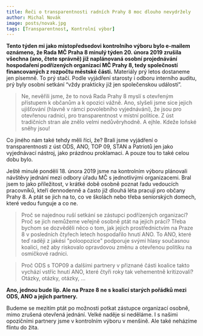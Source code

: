 ```yaml
---
title: Řeči o transparentnosti radních Prahy 8 moc dlouho nevydržely
author: Michal Novák
image: posts/novak.jpg
tags: [Transparentnost, Kontrolní výbor]
---
```


**Tento týden mi jako místopředsedovi kontrolního výboru bylo e-mailem oznámeno, že Rada MČ Praha 8 minulý týden 20. února 2019 zrušila všechna (ano, čtete správně) již naplánovaná osobní projednávání hospodaření podřízených organizací MČ Prahy 8, tedy společností financovaných z rozpočtu městské části.** Materiály prý letos dostaneme jen písemně. To prý stačí. Podle vyjádření starosty i odboru interního auditu, prý byly osobní setkání “vždy prakticky již jen společenskou událostí”.

>Ne, nevěřili jsme, že to nová Rada Prahy 8 myslí s otevřeným přístupem k občanům a k opozici vážně. Ano, slyšeli jsme sice jejich ujišťování (hlavně v rámci povolebního vyjednávání), že jsou pro otevřenou radnici, pro transparentnost v místní politice. Z úst tradičních stran ale znělo velmi nedůvěryhodně. A ejhle. Kdeže loňské sněhy jsou!

Co jiného nám také tehdy měli říci, že? Brali jsme vyjádření o transparentnosti z úst ODS, ANO, TOP 09, STAN a Patriotů jen jako vyjednávací nástroj, jako prázdnou proklamaci. A pouze tou to také celou dobu bylo.

Ještě minulé pondělí 18. února 2019 jsme na kontrolním výboru plánovali návštěvy jednání mezi odbory úřadu MČ s jednotlivými organizacemi. Bral jsem to jako příležitost, v krátké době osobně poznat řadu vedoucích pracovníků, kteří dennodenně a často již dlouhá léta pracují pro občany Prahy 8. A ptát se jich na to, co ve školách nebo třeba seniorských domech, které vedou funguje a co ne.

>Proč se najednou ruší setkání se zástupci podřízených organizací? Proč se jich nemůžeme veřejně osobně ptát na jejich práci? Třeba bychom se dozvěděli něco o tom, jak jejich prostřednictvím na Praze 8 v posledních čtyřech letech hospodařilo hnutí ANO. To ANO, které teď raději z jakési "poloopozice" podporuje svými hlasy současnou koalici, než aby riskovalo opravdovou změnu a otevřenou politiku na osmičkové radnici.

>Proč ODS s TOP09 a dalšími partnery v přiznané části koalice takto vychází vstříc hnutí ANO, které čtyři roky tak vehementně kritizovali? Otázky, otázky, otázky, ...

**Ano, jednou bude líp. Ale na Praze 8 ne s koalicí starých pořádků mezi ODS, ANO a jejich partnery.**

Budeme se mezitím ptát po možnosti potkat zástupce organizací osobně, mimo zrušená otevřená jednání. Velké naděje si neděláme. I s našimi opozičními partnery jsme v kontrolním výboru v menšině. Ale také neházíme flintu do žita.

